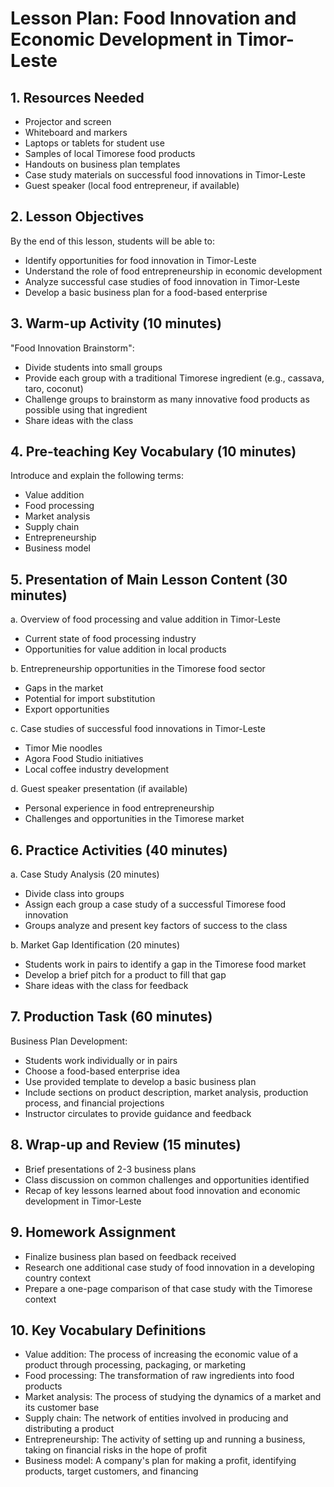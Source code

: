 # Lesson Plan: Food Innovation and Economic Development in Timor-Leste

## 1. Resources Needed

- Projector and screen
- Whiteboard and markers
- Laptops or tablets for student use
- Samples of local Timorese food products
- Handouts on business plan templates
- Case study materials on successful food innovations in Timor-Leste
- Guest speaker (local food entrepreneur, if available)

## 2. Lesson Objectives

By the end of this lesson, students will be able to:
- Identify opportunities for food innovation in Timor-Leste
- Understand the role of food entrepreneurship in economic development
- Analyze successful case studies of food innovation in Timor-Leste
- Develop a basic business plan for a food-based enterprise

## 3. Warm-up Activity (10 minutes)

"Food Innovation Brainstorm":
- Divide students into small groups
- Provide each group with a traditional Timorese ingredient (e.g., cassava, taro, coconut)
- Challenge groups to brainstorm as many innovative food products as possible using that ingredient
- Share ideas with the class

## 4. Pre-teaching Key Vocabulary (10 minutes)

Introduce and explain the following terms:
- Value addition
- Food processing
- Market analysis
- Supply chain
- Entrepreneurship
- Business model

## 5. Presentation of Main Lesson Content (30 minutes)

a. Overview of food processing and value addition in Timor-Leste
   - Current state of food processing industry
   - Opportunities for value addition in local products

b. Entrepreneurship opportunities in the Timorese food sector
   - Gaps in the market
   - Potential for import substitution
   - Export opportunities

c. Case studies of successful food innovations in Timor-Leste
   - Timor Mie noodles
   - Agora Food Studio initiatives
   - Local coffee industry development

d. Guest speaker presentation (if available)
   - Personal experience in food entrepreneurship
   - Challenges and opportunities in the Timorese market

## 6. Practice Activities (40 minutes)

a. Case Study Analysis (20 minutes)
   - Divide class into groups
   - Assign each group a case study of a successful Timorese food innovation
   - Groups analyze and present key factors of success to the class

b. Market Gap Identification (20 minutes)
   - Students work in pairs to identify a gap in the Timorese food market
   - Develop a brief pitch for a product to fill that gap
   - Share ideas with the class for feedback

## 7. Production Task (60 minutes)

Business Plan Development:
- Students work individually or in pairs
- Choose a food-based enterprise idea
- Use provided template to develop a basic business plan
- Include sections on product description, market analysis, production process, and financial projections
- Instructor circulates to provide guidance and feedback

## 8. Wrap-up and Review (15 minutes)

- Brief presentations of 2-3 business plans
- Class discussion on common challenges and opportunities identified
- Recap of key lessons learned about food innovation and economic development in Timor-Leste

## 9. Homework Assignment

- Finalize business plan based on feedback received
- Research one additional case study of food innovation in a developing country context
- Prepare a one-page comparison of that case study with the Timorese context

## 10. Key Vocabulary Definitions

- Value addition: The process of increasing the economic value of a product through processing, packaging, or marketing
- Food processing: The transformation of raw ingredients into food products
- Market analysis: The process of studying the dynamics of a market and its customer base
- Supply chain: The network of entities involved in producing and distributing a product
- Entrepreneurship: The activity of setting up and running a business, taking on financial risks in the hope of profit
- Business model: A company's plan for making a profit, identifying products, target customers, and financing